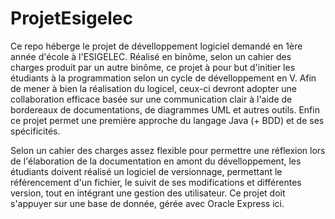 # ProjetEsigelec

Ce repo héberge le projet de dévelloppement logiciel demandé en 1ère année d'école à l'ESIGELEC. 
Réalisé en binôme, selon un cahier des charges produit par un autre binôme, ce projet à pour but d'initier les étudiants à la programmation selon un cycle de dévelloppement en V. Afin de mener à bien la réalisation du logicel, ceux-ci devront adopter une collaboration efficace basée sur une communication clair à l'aide de bordereaux de documentations, de diagrammes UML et autres outils. Enfin ce projet permet une première approche du langage Java (+ BDD) et de ses spécificités.

Selon un cahier des charges assez flexible pour permettre une réflexion lors de l'élaboration de la documentation en amont du dévelloppement, les étudiants doivent réalisé un logiciel de versionnage, permettant le référencement d'un fichier, le suivit de ses modifications et différentes version, tout en intégrant une gestion des utilisateur. Ce projet doit s'appuyer sur une base de donnée, gérée avec Oracle Express ici.
